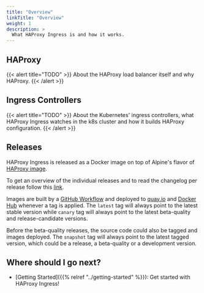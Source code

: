 ```yaml
---
title: "Overview"
linkTitle: "Overview"
weight: 1
description: >
  What HAProxy Ingress is and how it works.
---
```


## HAProxy

{{< alert title="TODO" >}}
About the HAProxy load balancer itself and why HAProxy.
{{< /alert >}}

## Ingress Controllers

{{< alert title="TODO" >}}
About the Kubernetes' ingress controllers, what HAProxy Ingress watches in the k8s cluster and how it builds HAProxy configuration.
{{< /alert >}}

## Releases

HAProxy Ingress is released as a Docker image on top of Alpine's flavor of
[HAProxy image](https://hub.docker.com/_/haproxy).

To get an overview of the individual releases and to read the changelog per release follow this [link](https://github.com/jcmoraisjr/haproxy-ingress/releases).

Images are built by a [GitHub Workflow](https://github.com/jcmoraisjr/haproxy-ingress/actions/workflows/image.yaml)
and deployed to [quay.io](https://quay.io/repository/jcmoraisjr/haproxy-ingress) and
[Docker Hub](https://hub.docker.com/r/jcmoraisjr/haproxy-ingress) whenever a tag is applied.
The `latest` tag will always point to the latest stable version while `canary` tag will always
point to the latest beta-quality and release-candidate versions.

Before the beta-quality releases, the source code could also be tagged and images deployed.
The `snapshot` tag will always point to the latest tagged version, which could be a release,
a beta-quality or a development version.

## Where should I go next?

* [Getting Started]({{% relref "../getting-started" %}}): Get started with HAProxy Ingress!
